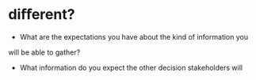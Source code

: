 # diﬀerent?

- What are the expectations you have about the kind of information you

will be able to gather?

- What information do you expect the other decision stakeholders will